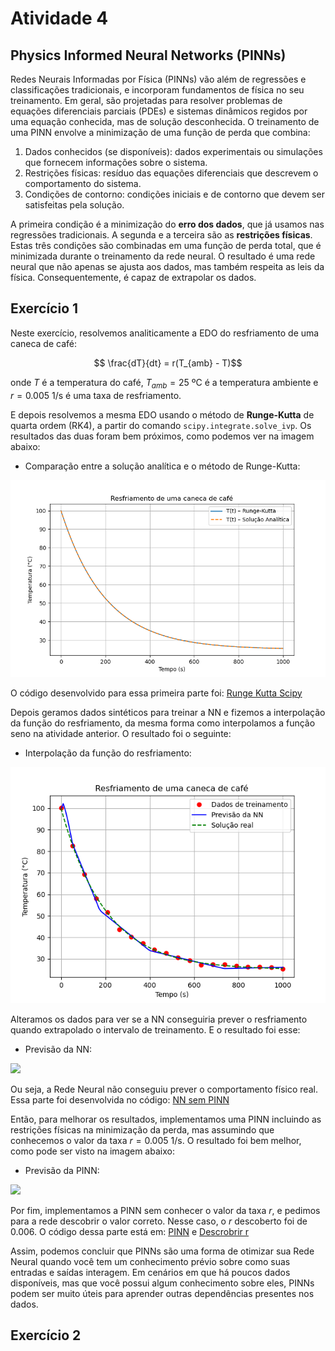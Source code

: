 # Atividade 4

## Physics Informed Neural Networks (PINNs)

Redes Neurais Informadas por Física (PINNs) vão além de regressões e classificações tradicionais, e incorporam fundamentos de física no seu treinamento. Em geral, são projetadas para resolver problemas de equações diferenciais parciais (PDEs) e sistemas dinâmicos regidos por uma equação conhecida, mas de solução desconhecida. O treinamento de uma PINN envolve a minimização de uma função de perda que combina:

1. Dados conhecidos (se disponíveis): dados experimentais ou simulações que fornecem informações sobre o sistema.
2. Restrições físicas: resíduo das equações diferenciais que descrevem o comportamento do sistema.
3. Condições de contorno: condições iniciais e de contorno que devem ser satisfeitas pela solução.

A primeira condição é a minimização do **erro dos dados**, que já usamos nas regressões tradicionais. A segunda e a terceira são as **restrições físicas**. Estas três condições são combinadas em uma função de perda total, que é minimizada durante o treinamento da rede neural. O resultado é uma rede neural que não apenas se ajusta aos dados, mas também respeita as leis da física. Consequentemente, é capaz de extrapolar os dados.

## Exercício 1

Neste exercício, resolvemos analiticamente a EDO do resfriamento de uma caneca de café:

```math
   \frac{dT}{dt} = r(T_{amb} - T)
```
onde $T$ é a temperatura do café, $T_{amb} = 25$ ºC é a temperatura ambiente e $r = 0.005$ 1/s é uma taxa de resfriamento.

E depois resolvemos a mesma EDO usando o método de **Runge-Kutta** de quarta ordem (RK4), a partir do comando `scipy.integrate.solve_ivp`. Os resultados das duas foram bem próximos, como podemos ver na imagem abaixo:

 * Comparação entre a solução analítica e o método de Runge-Kutta:
<img src="ComparaçãoRK.png" width="600"/>


O código desenvolvido para essa primeira parte foi: [Runge Kutta Scipy](Runge-Kutta-Scipy.py)

Depois geramos dados sintéticos para treinar a NN e fizemos a interpolação da função do resfriamento, da mesma forma como interpolamos a função seno na atividade anterior. O resultado foi o seguinte:

 * Interpolação da função do resfriamento:
<img src="Interpolação1.png" width="600"/>


Alteramos os dados para ver se a NN conseguiria prever o resfriamento quando extrapolado o intervalo de treinamento. E o resultado foi esse:

 * Previsão da NN:
<img src="Previsão-sem-PINN.png" width="600"/>


Ou seja, a Rede Neural não conseguiu prever o comportamento físico real. Essa parte foi desenvolvida no código: [NN sem PINN](NN-normal.py)

Então, para melhorar os resultados, implementamos uma PINN incluindo as restrições físicas na minimização da perda, mas assumindo que conhecemos o valor da taxa $r = 0.005$ 1/s. O resultado foi bem melhor, como pode ser visto na imagem abaixo:

 * Previsão da PINN:
<img src="Previsão-com-PINN.png" width="600"/>


Por fim, implementamos a PINN sem conhecer o valor da taxa $r$, e pedimos para a rede descobrir o valor correto. Nesse caso, o $r$ descoberto foi de 0.006. O código dessa parte está em: [PINN](PINN.py) e [Descrobrir r](Descobrir-r.py)

Assim, podemos concluir que PINNs são uma forma de otimizar sua Rede Neural quando você tem um conhecimento prévio sobre como suas entradas  e saídas interagem. Em cenários em que há poucos dados disponíveis, mas que você possui algum conhecimento sobre eles, PINNs podem ser muito úteis para aprender outras dependências presentes nos dados.


## Exercício 2
